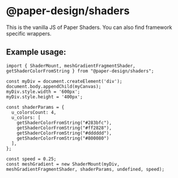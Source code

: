 # @paper-design/shaders

This is the vanilla JS of Paper Shaders. You can also find framework specific wrappers.

## Example usage:

```
import { ShaderMount, meshGradientFragmentShader, getShaderColorFromString } from "@paper-design/shaders";

const myDiv = document.createElement('div');
document.body.appendChild(myCanvas);
myDiv.style.width = '600px';
myDiv.style.height = '400px';

const shaderParams = {
  u_colorsCount: 4,
  u_colors: [
    getShaderColorFromString("#283bfc"),
    getShaderColorFromString("#ff2828"),
    getShaderColorFromString("#dddddd"),
    getShaderColorFromString("#800080")
  ],
};

const speed = 0.25;
const meshGradient = new ShaderMount(myDiv, meshGradientFragmentShader, shaderParams, undefined, speed);
```
